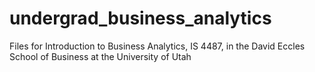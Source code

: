 # undergrad_business_analytics
Files for Introduction to Business Analytics, IS 4487, in the David Eccles School of Business at the University of Utah
